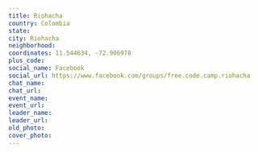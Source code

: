 ```yaml
---
title: Riohacha
country: Colombia
state: 
city: Riohacha
neighborhood: 
coordinates: 11.544634, -72.906978
plus_code:
social_name: Facebook
social_url: https://www.facebook.com/groups/free.code.camp.riohacha
chat_name:
chat_url:
event_name:
event_url:
leader_name:
leader_url:
old_photo: 
cover_photo:
---
```

